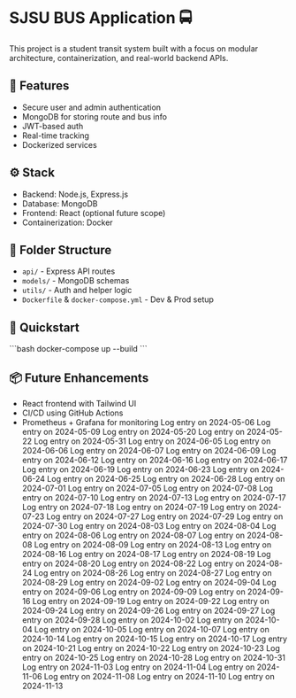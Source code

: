 # SJSU BUS Application 🚍

This project is a student transit system built with a focus on modular architecture, containerization, and real-world backend APIs.

## 🔧 Features
- Secure user and admin authentication
- MongoDB for storing route and bus info
- JWT-based auth
- Real-time tracking
- Dockerized services

## ⚙️ Stack
- Backend: Node.js, Express.js
- Database: MongoDB
- Frontend: React (optional future scope)
- Containerization: Docker

## 📁 Folder Structure
- `api/` - Express API routes
- `models/` - MongoDB schemas
- `utils/` - Auth and helper logic
- `Dockerfile` & `docker-compose.yml` - Dev & Prod setup

## 🚀 Quickstart
\`\`\`bash
docker-compose up --build
\`\`\`

## 📦 Future Enhancements
- React frontend with Tailwind UI
- CI/CD using GitHub Actions
- Prometheus + Grafana for monitoring
Log entry on 2024-05-06
Log entry on 2024-05-09
Log entry on 2024-05-20
Log entry on 2024-05-22
Log entry on 2024-05-31
Log entry on 2024-06-05
Log entry on 2024-06-06
Log entry on 2024-06-07
Log entry on 2024-06-09
Log entry on 2024-06-12
Log entry on 2024-06-16
Log entry on 2024-06-17
Log entry on 2024-06-19
Log entry on 2024-06-23
Log entry on 2024-06-24
Log entry on 2024-06-25
Log entry on 2024-06-28
Log entry on 2024-07-01
Log entry on 2024-07-05
Log entry on 2024-07-08
Log entry on 2024-07-10
Log entry on 2024-07-13
Log entry on 2024-07-17
Log entry on 2024-07-18
Log entry on 2024-07-19
Log entry on 2024-07-23
Log entry on 2024-07-27
Log entry on 2024-07-29
Log entry on 2024-07-30
Log entry on 2024-08-03
Log entry on 2024-08-04
Log entry on 2024-08-06
Log entry on 2024-08-07
Log entry on 2024-08-08
Log entry on 2024-08-09
Log entry on 2024-08-13
Log entry on 2024-08-16
Log entry on 2024-08-17
Log entry on 2024-08-19
Log entry on 2024-08-20
Log entry on 2024-08-22
Log entry on 2024-08-24
Log entry on 2024-08-26
Log entry on 2024-08-27
Log entry on 2024-08-29
Log entry on 2024-09-02
Log entry on 2024-09-04
Log entry on 2024-09-06
Log entry on 2024-09-09
Log entry on 2024-09-16
Log entry on 2024-09-19
Log entry on 2024-09-22
Log entry on 2024-09-24
Log entry on 2024-09-26
Log entry on 2024-09-27
Log entry on 2024-09-28
Log entry on 2024-10-02
Log entry on 2024-10-04
Log entry on 2024-10-05
Log entry on 2024-10-07
Log entry on 2024-10-14
Log entry on 2024-10-15
Log entry on 2024-10-17
Log entry on 2024-10-21
Log entry on 2024-10-22
Log entry on 2024-10-23
Log entry on 2024-10-25
Log entry on 2024-10-28
Log entry on 2024-10-31
Log entry on 2024-11-03
Log entry on 2024-11-04
Log entry on 2024-11-06
Log entry on 2024-11-08
Log entry on 2024-11-10
Log entry on 2024-11-13
